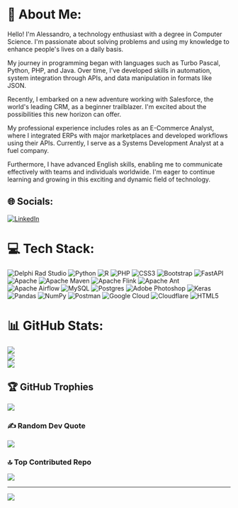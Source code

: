 # 💫 About Me:
Hello! I'm Alessandro, a technology enthusiast with a degree in Computer Science. I'm passionate about solving problems and using my knowledge to enhance people's lives on a daily basis.

My journey in programming began with languages such as Turbo Pascal, Python, PHP, and Java. Over time, I've developed skills in automation, system integration through APIs, and data manipulation in formats like JSON.

Recently, I embarked on a new adventure working with Salesforce, the world's leading CRM, as a beginner trailblazer. I'm excited about the possibilities this new horizon can offer.

My professional experience includes roles as an E-Commerce Analyst, where I integrated ERPs with major marketplaces and developed workflows using their APIs. Currently, I serve as a Systems Development Analyst at a fuel company.

Furthermore, I have advanced English skills, enabling me to communicate effectively with teams and individuals worldwide. I'm eager to continue learning and growing in this exciting and dynamic field of technology.


## 🌐 Socials:
[![LinkedIn](https://img.shields.io/badge/LinkedIn-%230077B5.svg?logo=linkedin&logoColor=white)](https://linkedin.com/in/https://www.linkedin.com/in/alessandro-imamura-81a239192/) 

# 💻 Tech Stack:
![Delphi Rad Studio](https://img.shields.io/badge/Delphi_RAD_Studio-B22222?style=plastic&amp;logo=delphi&amp;logoColor=white)
![Python](https://img.shields.io/badge/python-3670A0?style=plastic&logo=python&logoColor=ffdd54) ![R](https://img.shields.io/badge/r-%23276DC3.svg?style=plastic&logo=r&logoColor=white) ![PHP](https://img.shields.io/badge/php-%23777BB4.svg?style=plastic&logo=php&logoColor=white) ![CSS3](https://img.shields.io/badge/css3-%231572B6.svg?style=plastic&logo=css3&logoColor=white) ![Bootstrap](https://img.shields.io/badge/bootstrap-%23563D7C.svg?style=plastic&logo=bootstrap&logoColor=white) ![FastAPI](https://img.shields.io/badge/FastAPI-005571?style=plastic&logo=fastapi) ![Apache](https://img.shields.io/badge/apache-%23D42029.svg?style=plastic&logo=apache&logoColor=white) ![Apache Maven](https://img.shields.io/badge/Apache%20Maven-C71A36?style=plastic&logo=Apache%20Maven&logoColor=white) ![Apache Flink](https://img.shields.io/badge/Apache%20Flink-E6526F?style=plastic&logo=Apache%20Flink&logoColor=white) ![Apache Ant](https://img.shields.io/badge/Apache%20Ant-A81C7D?style=plastic&logo=Apache%20Ant&logoColor=white) ![Apache Airflow](https://img.shields.io/badge/Apache%20Airflow-017CEE?style=plastic&logo=Apache%20Airflow&logoColor=white) ![MySQL](https://img.shields.io/badge/mysql-%2300f.svg?style=plastic&logo=mysql&logoColor=white) ![Postgres](https://img.shields.io/badge/postgres-%23316192.svg?style=plastic&logo=postgresql&logoColor=white) ![Adobe Photoshop](https://img.shields.io/badge/adobephotoshop-%2331A8FF.svg?style=plastic&logo=adobephotoshop&logoColor=white) ![Keras](https://img.shields.io/badge/Keras-%23D00000.svg?style=plastic&logo=Keras&logoColor=white) ![Pandas](https://img.shields.io/badge/pandas-%23150458.svg?style=plastic&logo=pandas&logoColor=white) ![NumPy](https://img.shields.io/badge/numpy-%23013243.svg?style=plastic&logo=numpy&logoColor=white) ![Postman](https://img.shields.io/badge/Postman-FF6C37?style=plastic&logo=postman&logoColor=white) ![Google Cloud](https://img.shields.io/badge/Google%20Cloud-%234285F4.svg?style=plastic&logo=google-cloud&logoColor=white) ![Cloudflare](https://img.shields.io/badge/Cloudflare-F38020?style=plastic&logo=Cloudflare&logoColor=white) ![HTML5](https://img.shields.io/badge/html5-%23E34F26.svg?style=plastic&logo=html5&logoColor=white)
# 📊 GitHub Stats:
![](https://github-readme-stats.vercel.app/api?username=Imamura3413&theme=prussian&hide_border=false&include_all_commits=true&count_private=true)<br/>
![](https://github-readme-streak-stats.herokuapp.com/?user=Imamura3413&theme=prussian&hide_border=false)<br/>
![](https://github-readme-stats.vercel.app/api/top-langs/?username=Imamura3413&theme=prussian&hide_border=false&include_all_commits=true&count_private=true&layout=compact)

## 🏆 GitHub Trophies
![](https://github-profile-trophy.vercel.app/?username=Imamura3413&theme=radical&no-frame=false&no-bg=false&margin-w=4)

### ✍️ Random Dev Quote
![](https://quotes-github-readme.vercel.app/api?type=horizontal&theme=tokyonight)

### 🔝 Top Contributed Repo
![](https://github-contributor-stats.vercel.app/api?username=Imamura3413&limit=5&theme=dark_dimmed&combine_all_yearly_contributions=true)

---
[![](https://visitcount.itsvg.in/api?id=Imamura3413&icon=0&color=0)](https://visitcount.itsvg.in)

<!-- Proudly created with GPRM ( https://gprm.itsvg.in ) -->
